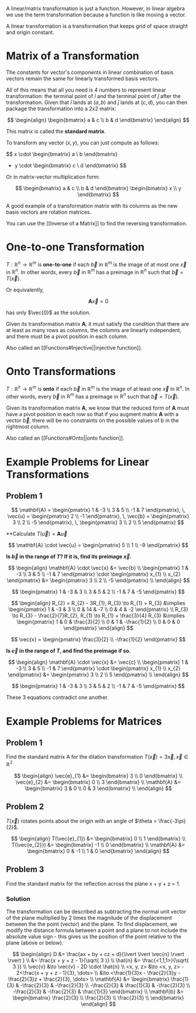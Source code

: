 A linear/matrix transformation is just a function. However, in linear algebra we use the term transformation because a function is like moving a vector.

A linear transformation is a transformation that keeps grid of space straight and origin constant. 

# Matrix of a Transformation

The constants for vector's components in linear combination of basis vectors remain the same for linearly transformed basis vectors.

All of this means that all you need is 4 numbers to represent linear transformation: the terminal point of $\hat{i}$ and the terminal point of $\hat{j}$ after the transformation. Given that $\hat{i}$ lands at $(a,b)$ and $\hat{j}$ lands at $(c,d)$, you can then package the transformation into a 2x2 matrix: 

$$
\begin{align}
\begin{bmatrix}
a & c \\
b & d
\end{bmatrix}
\end{align}
$$

This matrix is called the **standard matrix**.

To transform any vector $(x,y)$,  you can just compute as follows:

$$
x \cdot \begin{bmatrix}
a \\
b
\end{bmatrix}
+ y \cdot \begin{bmatrix}
c \\
d
\end{bmatrix}
$$

Or in matrix-vector multiplication form:

$$
\begin{bmatrix}
a & c \\
b & d
\end{bmatrix}
\begin{bmatrix}
x \\
y
\end{bmatrix}
$$

A good example of a transformation matrix with its columns as the new basis vectors are rotation matrices.

You can use the [[Inverse of a Matrix]] to find the reversing transformation.

# One-to-one Transformation

$T: \mathbb{R}^{n} \to \mathbb{R}^{m}$ is **one-to-one** if each $\vec{b}$ in $\mathbb{R}^{m}$ is the image of at most one $\vec{x}$ in $\mathbb{R}^{n}$. In other words, every $\vec{b}$ in $\mathbb{R}^{m}$ has a preimage in $\mathbb{R}^{n}$ such that $\vec{b} = T(\vec{x})$.

Or equivalently,

$$
\mathbf{A}\vec{x} = 0
$$

has only $\vec{0}$ as the solution.

Given its transformation matrix $\mathbf{A}$, it must satisfy the condition that there are at least as many rows as columns, the columns are linearly independent, and there must be a pivot position in each column.

Also called an [[Functions#Injective||injective function]].

# Onto Transformations

$T: \mathbb{R}^{n} \to \mathbb{R}^{m}$ is **onto** if each $\vec{b}$ in $\mathbb{R}^{m}$ is the image of at least one $\vec{x}$ in $\mathbb{R}^{n}$. In other words, every $\vec{b}$ in $\mathbb{R}^{m}$ has a preimage in $\mathbb{R}^{n}$ such that $\vec{b} = T(\vec{x})$.

Given its transformation matrix $\mathbf{A}$, we know that the reduced form of $\mathbf{A}$ must have a pivot position in each row so that if you augment matrix $\mathbf{A}$ with a vector $\vec{b}$, there will be no constraints on the possible values of b in the rightmost column.

Also called an [[Functions#Onto||onto function]].

# Example Problems for Linear Transformations

## Problem 1

$$
\mathbf{A} = \begin{pmatrix}
1 & -3 \\
3 & 5 \\
-1 & 7
\end{pmatrix}, \,
\vec{u} = \begin{pmatrix}
2 \\
-1
\end{pmatrix}, \,
\vec{b} = \begin{pmatrix}
3 \\
2 \\
-5
\end{pmatrix}, \,
\begin{pmatrix}
3 \\
2 \\
5
\end{pmatrix}
$$

**Calculate $T(\vec{u}) = \mathbf{A}\vec{u}$ 

$$
\mathbf{A} \cdot \vec{u} = \begin{pmatrix}
5 \\
1 \\
-9
\end{pmatrix}
$$

**Is $\vec{b}$ in the range of $T$? If it is, find its preimage $\vec{x}$.**

$$
\begin{align}
\mathbf{A} \cdot \vec{x} &= \vec{b} \\
\begin{pmatrix}
1 & -3 \\
3 & 5 \\
-1 & 7
\end{pmatrix} \cdot \begin{pmatrix}
x_{1} \\
x_{2}
\end{pmatrix} &= 
\begin{pmatrix}
3 \\
2 \\
-5
\end{pmatrix} \\
\end{align}
$$


$$
\begin{pmatrix}
1 & -3 & 3 \\
3 & 5 & 2 \\
-1 & 7 & -5
\end{pmatrix}
$$

$$
\begin{align}
R_{2} = R_{2} - 3R_{1}, R_{3} \to R_{1} + R_{3} &\implies \begin{pmatrix}
1 & -3 & 3 \\
0 & 14 & -7 \\
0 & 4 & -2
\end{pmatrix}  \\
R_{3} \to R_{3} - \frac{2}{7}R_{2}, R_{1} \to R_{1} + \frac{3}{4} R_{3} &\implies \begin{pmatrix}
1 & 0 & \frac{3}{2} \\
0 & 1 & -\frac{1}{2} \\
0 & 0 & 0
\end{pmatrix}
\end{align}
$$

$$
\vec{x} = \begin{pmatrix}
\frac{3}{2} \\
-\frac{1}{2}
\end{pmatrix}
$$

**Is $\vec{c}$ in the range of $T$, and find the preimage if so.**

$$
\begin{align}
\mathbf{A} \cdot \vec{x} &= \vec{c} \\
\begin{pmatrix}
1 & -3 \\
3 & 5 \\
-1 & 7
\end{pmatrix} \cdot \begin{pmatrix}
x_{1} \\
x_{2}
\end{pmatrix} &= 
\begin{pmatrix}
3 \\
2 \\
5
\end{pmatrix} \\
\end{align}
$$

$$
\begin{pmatrix}
1 & -3 & 3 \\
3 & 5 & 2 \\
-1 & 7 & -5
\end{pmatrix}
$$

These 3 equations contradict one another.

# Example Problems for Matrices

## Problem 1

Find the standard matrix A for the dilation transformation $T(\vec{x}) = 3\vec{x}, \, \vec{x} \in \mathbb{R^{2}}$


$$
\begin{align}
\vec{e}_{1} &= \begin{bmatrix}
3 \\
0
\end{bmatrix} \\
\vec{e}_{2} &= \begin{bmatrix}
0 \\
3
\end{bmatrix} \\
\mathbf{A} &= \begin{bmatrix}
3 & 0 \\
0 & 3
\end{bmatrix} \\
\end{align}
$$

## Problem 2

$T(\vec{x})$ rotates points about the origin with an angle of $\theta = \frac{-3\pi}{2}$. 

$$
\begin{align}
T(\vec{e}_{1}) &= \begin{bmatrix}
0 \\
1
\end{bmatrix} \\
T(\vec{e_{2}}) &= \begin{bmatrix}
-1 \\
0
\end{bmatrix} \\
\mathbf{A} &= \begin{bmatrix}
0 & -1 \\
1 & 0
\end{bmatrix}
\end{align}
$$

## Problem 3

Find the standard matrix for the reflection across the plane x + y + z = 1.

### Solution

The transformation can be described as subtracting the normal unit vector of the plane multiplied by 2 times the magnitude of the displacement between the the point (vector) and the plane. To find displacement, we modify the distance formula between a point and a plane to not include the absolute value sign - this gives us the position of the point relative to the plane (above or below).

$$
\begin{align}
D &= \frac{ax + by + cz + d}{\lvert \lvert \vec{n} \rvert \rvert } \\
&= \frac{x + y + z - 1}{\sqrt{ 3 }} \\
\hat{n} &= \frac{<1,1,1>}{\sqrt{ 3 }} \\
\vec{v} &\to \vec{v} - 2D \cdot \hat{n} \\
<x, y, z> &\to <x, y, z> - 2<\frac{x + y + z - 1}{3}, \dots> \\
&\to <\frac{1}{3}x - \frac{2}{3}y - \frac{2}{3}z + \frac{2}{3}, \dots> \\
\mathbf{A} &= \begin{bmatrix}
\frac{1}{3} & -\frac{2}{3} & -\frac{2}{3}  \\
-\frac{2}{3} & \frac{1}{3} & -\frac{2}{3}  \\
-\frac{2}{3} & -\frac{2}{3} & \frac{1}{3}  
\end{bmatrix} \\
\mathbf{b} &= \begin{bmatrix}
\frac{2}{3} \\
\frac{2}{3} \\
\frac{2}{3} \\
\end{bmatrix}
\end{align}
$$




